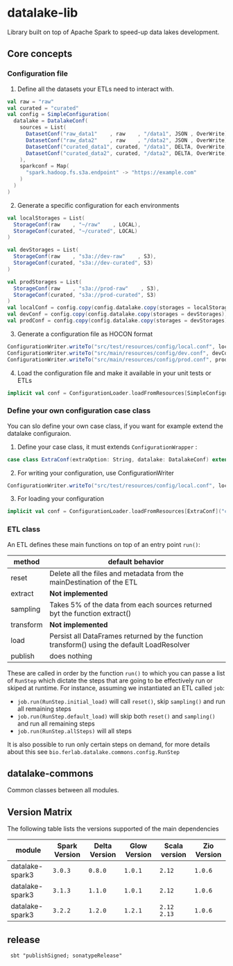# datalake-lib
Library built on top of Apache Spark to speed-up data lakes development.

## Core concepts

### Configuration file

1. Define all the datasets your ETLs need to interact with.
```scala
val raw = "raw"
val curated = "curated"
val config = SimpleConfiguration(
  datalake = DatalakeConf(
    sources = List(
      DatasetConf("raw_data1"    , raw    , "/data1", JSON , OverWrite),
      DatasetConf("raw_data2"    , raw    , "/data2", JSON , OverWrite),
      DatasetConf("curated_data1", curated, "/data1", DELTA, OverWrite),
      DatasetConf("curated_data2", curated, "/data2", DELTA, OverWrite)
    ),
    sparkconf = Map(
      "spark.hadoop.fs.s3a.endpoint" -> "https://example.com"
    )
  )
)
```

2. Generate a specific configuration for each environments
```scala
val localStorages = List(
  StorageConf(raw    , "~/raw"    , LOCAL),
  StorageConf(curated, "~/curated", LOCAL)
)

val devStorages = List(
  StorageConf(raw    , "s3a://dev-raw"    , S3),
  StorageConf(curated, "s3a://dev-curated", S3)
)

val prodStorages = List(
  StorageConf(raw    , "s3a://prod-raw"    , S3),
  StorageConf(curated, "s3a://prod-curated", S3)
)
val localConf = config.copy(config.datalake.copy(storages = localStorages))
val devConf = config.copy(config.datalake.copy(storages = devStorages))
val prodConf = config.copy(config.datalake.copy(storages = devStorages))
```
3. Generate a configuration file as HOCON format

```scala
ConfigurationWriter.writeTo("src/test/resources/config/local.conf", localConf)
ConfigurationWriter.writeTo("src/main/resources/config/dev.conf", devConf)
ConfigurationWriter.writeTo("src/main/resources/config/prod.conf", prodConf)
```

4. Load the configuration file and make it available in your unit tests or ETLs

```scala
implicit val conf = ConfigurationLoader.loadFromResources[SimpleConfiguration]("config/local.conf")
```

### Define your own configuration case class

You can slo define your own case class, if you want for example extend the datalake configuraion.

1. Define your case class, it must extends `ConfigurationWrapper` :

```scala
case class ExtraConf(extraOption: String, datalake: DatalakeConf) extends ConfigurationWrapper(datalake)
```

2. For writing your configuration, use ConfigurationWriter

```scala   
ConfigurationWriter.writeTo("src/test/resources/config/local.conf", localConf)
```

3. For loading your configuration 

```scala
implicit val conf = ConfigurationLoader.loadFromResources[ExtraConf]("config/local.conf")
```

### ETL class

An ETL defines these main functions on top of an entry point `run()`:

| method    | default behavior                                                                           |
|-----------|--------------------------------------------------------------------------------------------|
| reset     | Delete all the files and metadata from the mainDestination of the ETL                      |
| extract   | **Not implemented**                                                                        |
| sampling  | Takes 5% of the data from each sources returned byt the function extract()                 |
| transform | **Not implemented**                                                                        |
|load| Persist all DataFrames returned by the function transform() using the default LoadResolver |
|publish| does nothing                                                                               |


These are called in order by the function `run()` to which you can passe a list of `RunStep` which dictate the steps that are going to be effectively run or skiped at runtime.
For instance, assuming we instantiated an ETL called `job`:
- `job.run(RunStep.initial_load)` will call `reset()`, skip `sampling()` and run all remaining steps
- `job.run(RunStep.default_load)` will skip both `reset()` and `sampling()` and run all remaining steps
- `job.run(RunStep.allSteps)` will all steps

It is also possible to run only certain steps on demand, for more details about this see `bio.ferlab.datalake.commons.config.RunStep`

## datalake-commons

Common classes between all modules.

## Version Matrix

The following table lists the versions supported of the main dependencies

| module | Spark Version | Delta Version | Glow Version | Scala version | Zio Version |
| ------ |---------------|---------------|--------------| ------------- |-------------|
| datalake-spark3 | `3.0.3`       | `0.8.0`       | `1.0.1`      | `2.12` | `1.0.6`     |
| datalake-spark3 | `3.1.3`       | `1.1.0`       | `1.0.1`      | `2.12` | `1.0.6`     |
| datalake-spark3 | `3.2.2`       | `1.2.0`       | `1.2.1`      | `2.12` `2.13` | `1.0.6`     |

## release

```
 sbt "publishSigned; sonatypeRelease"
```
